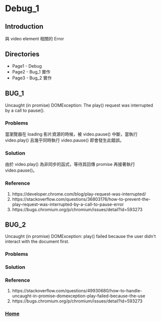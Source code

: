 # Debug_1
## Introduction
與 video element 相關的 Error
## Directories
* Page1 - Debug
* Page2 - Bug_1 實作 
* Page3 - Bug_2 實作
## BUG_1
Uncaught (in promise) DOMException: The play() request was interrupted by a call to pause().
### Problems
當瀏覽器在 loading 影片資源的時候，被 video.pause() 中斷，當執行 video.play() 且幾乎同時執行 video.pause() 即會發生此錯誤。
### Solution
由於 video.play() 為非同步的函式，等待其回傳 promise 再接著執行 video.pause()。
### Reference
<ol>
    <li>https://developer.chrome.com/blog/play-request-was-interrupted/</li>
    <li>https://stackoverflow.com/questions/36803176/how-to-prevent-the-play-request-was-interrupted-by-a-call-to-pause-error</li>
    <li>https://bugs.chromium.org/p/chromium/issues/detail?id=593273</li>
</ol>

## BUG_2
Uncaught (in promise) DOMException: play() failed because the user didn't interact with the document first.
### Problems

### Solution

### Reference
<ol>
    <li>https://stackoverflow.com/questions/49930680/how-to-handle-uncaught-in-promise-domexception-play-failed-because-the-use</li>
    <li>https://bugs.chromium.org/p/chromium/issues/detail?id=593273</li>
</ol>

### <a href="https://github.com/Yintc123/React">Home</a>